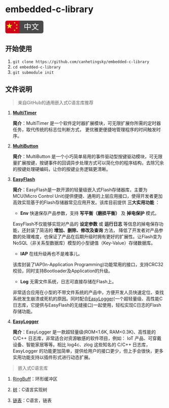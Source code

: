# embedded-c-library

![chinese](images/chinese.svg)

## 开始使用
1. `git clone https://github.com/canhetingsky/embedded-c-library`
2. `cd embedded-c-library`
3. `git submodule init`

## 文件说明

> 来自GitHub的通用嵌入式C语言库推荐

1. [**MultiTimer**](https://github.com/0x1abin/MultiTimer)

   **简介**：MultiTimer 是一个软件定时器扩展模块，可无限扩展你所需的定时器任务，取代传统的标志位判断方式， 更优雅更便捷地管理程序的时间触发时序。


2. [**MultiButton**](https://github.com/0x1abin/MultiButton)

   **简介**：MultiButton 是一个小巧简单易用的事件驱动型按键驱动模块，可无限量扩展按键，按键事件的回调异步处理方式可以简化你的程序结构，去除冗余的按键处理硬编码，让你的按键业务逻辑更清晰。

3. [**EasyFlash**](https://github.com/armink/EasyFlash)

   **简介**：EasyFlash是一款开源的轻量级嵌入式Flash存储器库，主要为MCU(Micro Control Unit)提供便捷、通用的上层应用接口，使得开发者更加高效实现基于的Flash存储器常见应用开发。该库目前提供 **三大实用功能** ：

   - **Env** 快速保存产品参数，支持 **写平衡（磨损平衡）** 及 **掉电保护** 模式。

   EasyFlash不仅能够实现对产品的 **设定参数** 或 **运行日志** 等信息的掉电保存功能，还封装了简洁的 **增加、删除、修改及查询** 方法， 降低了开发者对产品参数的处理难度，也保证了产品在后期升级时拥有更好的扩展性。让Flash变为NoSQL（非关系型数据库）模型的小型键值（Key-Value）存储数据库。

   - **IAP** 在线升级再也不是难事儿。

   该库封装了IAP(In-Application Programming)功能常用的接口，支持CRC32校验，同时支持Bootloader及Application的升级。

   - **Log** 无需文件系统，日志可直接存储在Flash上。

   非常适合应用在小型的不带文件系统的产品中，方便开发人员快速定位、查找系统发生崩溃或死机的原因。同时配合[EasyLogger](https://github.com/armink/EasyLogger)(一个超轻量级、高性能C日志库，它提供与EasyFlash的无缝接口)一起使用，轻松实现C日志的Flash存储功能。

4. [**EasyLogger**](https://github.com/armink/EasyLogger)

   **简介**：EasyLogger 是一款超轻量级(ROM<1.6K, RAM<0.3K)、高性能的 C/C++ 日志库，非常适合对资源敏感的软件项目，例如： IoT 产品、可穿戴设备、智能家居等等。相比 log4c、zlog 这些知名的 C/C++ 日志库， EasyLogger 的功能更加简单，提供给用户的接口更少，但上手会很快，更多实用功能支持以插件形式进行动态扩展。

> 嵌入式C语言库

1. [RingBuff](https://mp.weixin.qq.com/s?__biz=MzI4NTQ4NTA3NA==&mid=2247486746&idx=1&sn=e09a4c06291bb641caddaebc59dc2648&chksm=ebea3c67dc9db571ebafde83b7725af84432d2bbb591044a6e60f5cd9d84db0a6164cf993bf1&mpshare=1&scene=1&srcid=0603al1BgU9nTEeoxOULtZL2#rd)：环形缓冲区

2. [树](https://mp.weixin.qq.com/s?__biz=MzA5NTM3MjIxMw==&mid=2247486244&idx=1&sn=07218a8fef82f7f380c86616830ba1cb&chksm=90411dfea73694e8bfed54a9f758954dbfb643f4ffc0e4d76973b32eaf34f1e72f777d227c58&mpshare=1&scene=1&srcid=&sharer_sharetime=1574211473258&sharer_shareid=6a0237dde8951b0526d81bf5a88decaf#rd)：C语言实现树

3. [链表](https://mp.weixin.qq.com/s?__biz=MzA5NTM3MjIxMw==&mid=2247486319&idx=1&sn=50a938de3a0545a96563a070c8eb2dc8&chksm=90411db5a73694a32407e11fb3aa63338fd15013324a5f457c1729d6c1b32d32fd5e8d7b8a68&mpshare=1&scene=1&srcid=&sharer_sharetime=1574922515157&sharer_shareid=6a0237dde8951b0526d81bf5a88decaf&key=6fc7bd086809266be40985417ea8a2c530ac5596960f1b6bf203596136ce6699fd9bfb3f6f18456e6853574c851e14b1e904d8f7102f4d8571e2889a53c1bbc65c8a2fe118788be741a0808cc2d0b88a&ascene=1&uin=MTEwODMzMzE2NA%3D%3D&devicetype=Windows+7&version=62070158&lang=zh_CN&pass_ticket=vUhgYLAvXWaQCf4n1lYhM0PHWlCfCje4I9bgpTwIJsc%2FYo6Y9b1i8vrDdGgGXCzX)：C语言，链表
